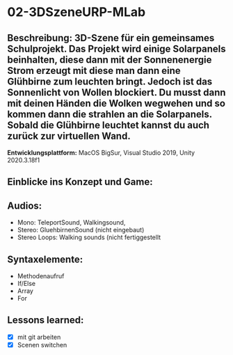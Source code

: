 # 02-3DSzeneURP-MLab

## Beschreibung: 3D-Szene für ein gemeinsames Schulprojekt. Das Projekt wird einige Solarpanels beinhalten, diese dann mit der Sonnenenergie Strom erzeugt mit diese man dann eine Glühbirne zum leuchten bringt. Jedoch ist das Sonnenlicht von Wollen blockiert. Du musst dann mit deinen Händen die Wolken wegwehen und so kommen dann die strahlen an die Solarpanels. Sobald die Glühbirne leuchtet kannst du auch zurück zur virtuellen Wand.


**Entwicklungsplattform:** 
MacOS BigSur, Visual Studio 2019, Unity 2020.3.18f1



## Einblicke ins Konzept und Game:


## Audios:
+ Mono: TeleportSound, Walkingsound,
+ Stereo: GluehbirnenSound (nicht eingebaut)
+ Stereo Loops: Walking sounds (nicht fertiggestellt

## Syntaxelemente:
+ Methodenaufruf 
+ If/Else 
+ Array
+ For

## Lessons learned:
- [x] mit git arbeiten
- [x] Scenen switchen
